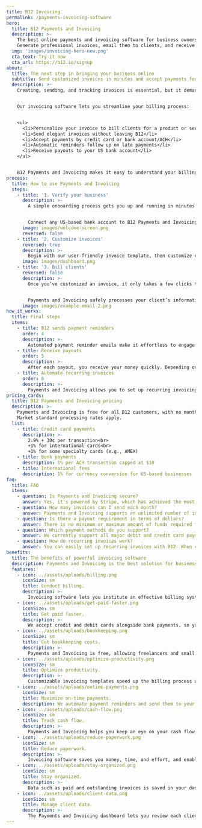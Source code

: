 ```yaml
---
title: B12 Invoicing
permalink: /payments-invoicing-software
hero:
  title: B12 Payments and Invoicing
  description: >-
    The best online payments and invoicing software for business owners, built into your website.
    Generate professional invoices, email them to clients, and receive payment, all without leaving B12.
  img: 'images/invoicing-hero-new.png'
  cta_text: Try it now
  cta_url: https://b12.io/signup
about:
  title: The next step in bringing your business online
  subtitle: Send customized invoices in minutes and accept payments for services or appointments directly on your website
  description: >-
    Creating, sending, and tracking invoices is essential, but it demands valuable time and money from business owners. To help you bill clients and secure cash flow fast, Payments and Invoicing is user-friendly software built into B12.<br>


    Our invoicing software lets you streamline your billing process:


    <ul>
      <li>Personalize your invoice to bill clients for a product or service</li>
      <li>Send elegant invoices without leaving B12</li>
      <li>Accept payments by credit card or bank account/ACH</li>
      <li>Automatic reminders follow up on late payments</li>
      <li>Receive payouts to your US bank account</li>
    </ul>


    B12 Payments and Invoicing makes it easy to understand your billing data, including who your most loyal clients are. Organized, accurate records allow you to track your financial health and predict cash flow.
process:
  title: How to use Payments and Invoicing
  steps:
    - title: '1. Verify your business'
      description: >-
        A simple onboarding process gets you up and running in minutes. B12 has partnered with [Stripe](https://stripe.com) to bring you proven invoicing software for a convenient and secure online business workflow. We’ll collect a few details from you to quickly complete verification.


        Connect any US-based bank account to B12 Payments and Invoicing so that when you receive payments, you issue a payout and the funds are sent to your account. After verifying your bank account and contact information, start using the Payments and Invoicing dashboard to create personalized invoices.
      image: images/welcome-screen.png
      reversed: false
    - title: '2. Customize invoices'
      reversed: true
      description: >-
        Begin with our user-friendly invoice template, then customize each new invoice to include your business name and logo, client details, invoice number, issue date, due date, and specific billable items, such as product/service title, quantity, description, price, tax percentage, and total.
      image: images/dashboard.png
    - title: '3. Bill clients'
      reversed: false
      description: >-
        Once you’ve customized an invoice, it only takes a few clicks to email it to your client, requesting their payment. Hit send, then your client promptly receives an email from your business containing a secure landing page link, where they can pay online via credit card or ACH.<br>


        Payments and Invoicing safely processes your client’s information and for their protection, we never store payment details. Once a client submits a payment, you’ll both receive a confirmation email for your records.
      image: images/example-email-2.png
how_it_works:
  title: Final steps
  items:
    - title: B12 sends payment reminders
      order: 4
      description: >-
        Automated payment reminder emails make it effortless to engage with clients and receive your money on time. These reminders alert clients to upcoming due dates and overdue payments. B12 issues reminders for you automatically, so it’s like your invoices practically pay themselves.
    - title: Receive payouts
      order: 5
      description: >-
        After each payout, you receive your money quickly. Depending on your bank, funds from credit card payments hit your account within 2 days, and funds from ACH payments are available within 5 days. Navigate to the Payouts tab of your Payments and Invoicing dashboard to track past and upcoming payouts.
    - title: Automate recurring invoices
      order: 6
      description: >-
        Payments and Invoicing allows you to set up recurring invoicing to bill clients and receive online payments on a regular basis. If you regularly issue the same invoice to clients, you should consider using recurring invoices to save the time and hassle of copying invoices each time.
pricing_cards:
  title: B12 Payments and Invoicing pricing
  description: >-
    Payments and Invoicing is free for all B12 customers, with no monthly fees or transaction limits.
    Market standard processing rates apply.
  list:
    - title: Credit card payments
      description: >-
        2.9% + 30¢ per transaction<br>
        +1% for international cards<br>
        +1% for some specialty cards (e.g., AMEX)
    - title: Bank payments
      description: 1% per ACH transaction capped at $10
    - title: International fees
      description: 1% for currency conversion for US-based businesses
faq:
  title: FAQ
  items:
    - question: Is Payments and Invoicing secure?
      answer: Yes, it's powered by Stripe, which has achieved the most <a href="https://stripe.com/docs/security/stripe#ssl" target="_blank">stringent level of certification</a> available in the payments industry. Your information and your clients’ information is protected.
    - question: How many invoices can I send each month?
      answer: Payments and Invoicing supports an unlimited number of invoices during any given time period.
    - question: Is there a payout requirement in terms of dollars?
      answer: There is no minimum or maximum amount of funds required for a payout. When you’re ready to issue one, navigate to the Payouts pane and manually create the payout. Review payout history in your invoicing dashboard.
    - question: Which payment methods do you support?
      answer: We currently support all major debit and credit card payments (including American Express business credit cards) as well as ACH payments.
    - question: How do recurring invoices work?
      answer: You can easily set up recurring invoices with B12. When creating a new invoice, there’s the option to “Repeat” an invoice, with fields to customize its frequency and start/end date. Once you automate recurring invoices, clients will receive the invoice via email the same as other invoices.
benefits:
  title: The benefits of powerful invoicing software
  description: Payments and Invoicing is the best solution for business owners. A seamless billing workflow built into B12 adds extra power to your online presence, benefitting your business in many ways.
  features:
    - icon: ../assets/uploads/billing.png
      iconSize: sm
      title: Conduct billing.
      description: >-
        Invoicing software lets you institute an effective billing system for your business without paying a bookkeeper or struggling to learn QuickBooks. 
    - icon: ../assets/uploads/get-paid-faster.png
      iconSize: sm
      title: Get paid faster.
      description: >-
        We accept credit and debit cards alongside bank payments, so you receive your money without delay.
    - icon: ../assets/uploads/bookkeeping.png
      iconSize: sm
      title: Cut bookkeeping costs.
      description: >-
        Payments and Invoicing is free, allowing freelancers and small business owners to save money by handling their own accounts payable.
    - icon: ../assets/uploads/optimize-productivity.png
      iconSize: sm
      title: Optimize productivity.
      description: >-
        Customizable invoicing templates speed up the billing process and streamline financial reporting.
    - icon: ../assets/uploads/ontime-payments.png
      iconSize: sm
      title: Maximize on-time payments.
      description: We automate payment reminders and send them to your clients before their invoice due date and immediately after.
    - icon: ../assets/uploads/cash-flow.png
      iconSize: sm
      title: Track cash flow.
      description: >-
        Payments and Invoicing helps you keep an eye on your cash flow, so you ensure the inflow is higher than the outflow.
    - icon: ../assets/uploads/reduce-paperwork.png
      iconSize: sm
      title: Reduce paperwork.
      description: >-
        Invoicing software saves you money, time, and effort, and enables your billing to go paperless.
    - icon: ../assets/uploads/stay-organized.png
      iconSize: sm
      title: Stay organized.
      description: >-
        Data such as paid and outstanding invoices is saved in your dashboard and accessible anytime.
    - icon: ../assets/uploads/client-data.png
      iconSize: sm
      title: Manage client data.
      description: >-
        The Payments and Invoicing dashboard lets you review each client's payment history, so you better understand their needs and patterns.
---
```


